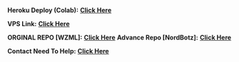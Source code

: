 <b solid>Heroku Deploy (Colab):</b> <b><a href='https://colab.research.google.com/drive/1hnLmaaBaPWIHjsrRHQxFmGIrIsJN-KcB'>Click Here</a></b>

<b solid>VPS Link:</b> <b><a href='https://github.com/Jot4349/WZML-X-ADVANCE'>Click Here</a></b>

<b solid>ORGINAL REPO [WZML]:</b> <b><a href='https://github.com/weebzone/WZML-X'>Click Here</a></b>
<b solid>Advance Repo [NordBotz]:</b> <b><a href='https://gitlab.com/Jot4349/WZML-X-ADVANCE'>Click Here</a></b>

<b solid> Contact Need To Help:</b> <b><a href='https://telegram.me/i_manjot_sidhu'>Click Here</a></b>

